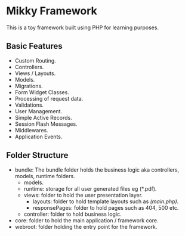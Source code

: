 # Mikky Framework
This is a toy framework built using PHP for learning purposes.

## Basic Features
- Custom Routing.
- Controllers.
- Views / Layouts.
- Models.
- Migrations.
- Form Widget Classes.
- Processing of request data.
- Validations.
- User Management.
- Simple Active Records.
- Session Flash Messages.
- Middlewares.
- Application Events.


## Folder Structure
-   bundle: The bundle folder holds the business logic aka controllers, models, runtime folders.
    - models.
    - runtime: storage for all user generated files eg (*.pdf).
    - views: folder to hold the user presentation layer.
        - layouts: folder to hold template layouts such as *(main.php)*.
        - responsePages: folder to hold pages such as 404, 500 etc.
    - controller: folder to hold business logic.
- core: folder to hold the main application / framework core.
- webroot: folder holding the entry point for the framework.